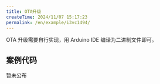 ```yaml
---
title: OTA升级
createTime: 2024/11/07 15:17:23
permalink: /en/example/i3vc1494/
---
```


OTA 升级需要自行实现，用 Arduino IDE 编译为二进制文件即可。

## 案例代码

暂未公布

